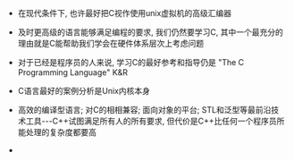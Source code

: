 + 在现代条件下, 也许最好把C视作使用unix虚拟机的高级汇编器

+ 及时更高级的语言能够满足编程的要求, 我们仍然要学习C, 其中一个最充分的理由就是C能帮助我们学会在硬件体系层次上考虑问题

+ 对于已经是程序员的人来说, 学习C的最好参考和指导仍是 "The C Programming Language" K&R

+ C语言最好的案例分析是Unix内核本身

+ 高效的编译型语言; 对C的相相兼容; 面向对象的平台; STL和泛型等最前沿技术工具---C++试图满足所有人的所有要求, 但代价是C++比任何一个程序员所能处理的复杂度都要高

+ 


